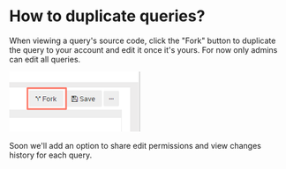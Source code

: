 # How to duplicate queries?

When viewing a query's source code, click the "Fork" button to duplicate the query to your account and edit it once it's yours.
For now only admins can edit all queries.

![](../assets/fork.png)

Soon we'll add an option to share edit permissions and view changes history for each query.
